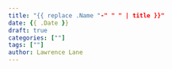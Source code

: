 ```yaml
---
title: "{{ replace .Name "-" " " | title }}"
date: {{ .Date }}
draft: true
categories: [""]
tags: [""]
author: Lawrence Lane
---
```

